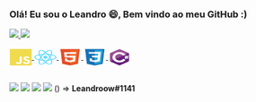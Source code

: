 ### Olá! Eu sou o Leandro 😄, Bem vindo ao meu GitHub :)

<div>
  <a href="https://github.com/Leandrooc">
  <img height="180em" src="https://github-readme-stats.vercel.app/api?username=Leandrooc&show_icons=true&theme=dark&include_all_commits=true&count_private=true"/>
  <img height="180em" src="https://github-readme-stats.vercel.app/api/top-langs/?username=Leandrooc&layout=compact&langs_count=7&theme=dark"/>
</div>
  
  <div style="display: inline_block"><br>
  <img align="center" alt="Leandro-Js" height="30" width="40" src="https://raw.githubusercontent.com/devicons/devicon/master/icons/javascript/javascript-plain.svg">
  <img align="center" alt="Leandro-React" height="30" width="40" src="https://raw.githubusercontent.com/devicons/devicon/master/icons/react/react-original.svg">
  <img align="center" alt="Leandro-HTML" height="30" width="40" src="https://raw.githubusercontent.com/devicons/devicon/master/icons/html5/html5-original.svg">
  <img align="center" alt="Leandro-CSS" height="30" width="40" src="https://raw.githubusercontent.com/devicons/devicon/master/icons/css3/css3-original.svg">
  <img align="center" alt="Leandro-Csharp" height="30" width="40" src="https://raw.githubusercontent.com/devicons/devicon/master/icons/csharp/csharp-original.svg">
</div>
  
 ##
 
<div> 
 	<a href="https://www.twitch.tv/sgtleandroo" target="_blank"><img src="https://img.shields.io/badge/Twitch-9146FF?style=for-the-badge&logo=twitch&logoColor=white" target="_blank"></a>
  <a href="mailto:19leandro3quietmsl@gmail.com"><img src="https://img.shields.io/badge/-Gmail-%23333?style=for-the-badge&logo=gmail&logoColor=white" target="_blank"></a>
  <a href="https://www.linkedin.com/in/leandro-de-oliveira-1221bb211/" target="_blank"><img src="https://img.shields.io/badge/-LinkedIn-%230077B5?style=for-the-badge&logo=linkedin&logoColor=white" target="_blank"></a> 
   <a href="Leandroow#1141" target="_blank"><img src="https://img.shields.io/badge/Discord-7289DA?style=for-the-badge&logo=discord&logoColor=white" target="_blank"></a> () => <strong><span style="margin_bottom: 50px">Leandroow#1141</span><strong/>
  
</div>

